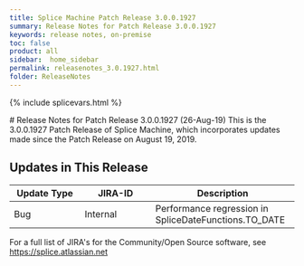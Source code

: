 ```yaml
---
title: Splice Machine Patch Release 3.0.0.1927
summary: Release Notes for Patch Release 3.0.0.1927
keywords: release notes, on-premise
toc: false
product: all
sidebar:  home_sidebar
permalink: releasenotes_3.0.1927.html
folder: ReleaseNotes
---
```

{% include splicevars.html %}
<section>
<div class="TopicContent" data-swiftype-index="true" markdown="1">
# Release Notes for Patch Release 3.0.0.1927 (26-Aug-19)
This is the 3.0.0.1927 Patch Release of Splice Machine, which incorporates updates made since the Patch Release on August 19, 2019.

## Updates in This Release
<table>
    <col width="125px" />
    <col width="125px" />
    <col />
    <thead>
        <tr>
            <th>Update Type</th>
            <th>JIRA-ID</th>
            <th>Description</th>
        </tr>
    </thead>
    <tbody>
        <tr>
            <td>Bug</td>
            <td>Internal</td>
            <td>Performance regression in SpliceDateFunctions.TO_DATE</td>
        </tr>
    </tbody>
</table>

For a full list of JIRA's for the Community/Open Source software, see <https://splice.atlassian.net>

</div>
</section>
